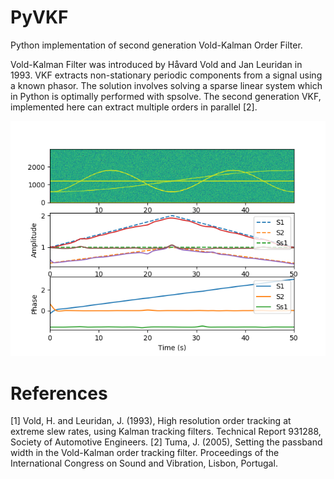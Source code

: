 # PyVKF
Python implementation of second generation Vold-Kalman Order Filter.

Vold-Kalman Filter was introduced by Håvard Vold and Jan Leuridan in 1993. VKF extracts non-stationary periodic components from a signal using a known phasor. The solution involves solving a sparse linear system which in Python is optimally performed with spsolve. The second generation VKF, implemented here can extract multiple orders in parallel [2].

![alt text](https://github.com/CyprienHoelzl/PyVKF/blob/master/VKF_Example.png)

# References
[1] Vold, H. and Leuridan, J. (1993), High resolution order tracking at extreme slew rates, using Kalman tracking filters. Technical Report 931288, Society of Automotive Engineers.
[2] Tuma, J. (2005), Setting the passband width in the Vold-Kalman order tracking filter. Proceedings of the International Congress on Sound and Vibration, Lisbon, Portugal.
